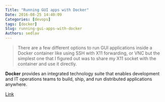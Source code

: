 ```yaml
---
Title: "Running GUI apps with Docker"
Date: 2016-08-25 14:40:09
Categories: [devops]
tags: [docker]
Slug: running-gui-apps-with-docker
Authors: sedlav
---
```


> There are a few different options to run GUI applications inside a Docker container like using SSH with X11 forwarding, or VNC but the simplest one that I figured out was to share my X11 socket with the container and use it directly.

**Docker** provides an integrated technology suite that enables development and IT operations teams to build, ship, and run distributed applications anywhere.

[Link](http://fabiorehm.com/blog/2014/09/11/running-gui-apps-with-docker/)
